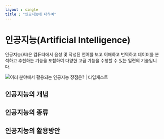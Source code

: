 ```yaml
---
layout : single
title : "인공지능에 대하여"
---
```



# 인공지능(Artificial Intelligence)

인공지능(AI)은 컴퓨터에서 음성 및 작성된 언어를 보고 이해하고 번역하고 데이터를 분석하고 추천하는 기능을 포함하여 다양한 고급 기능을 수행할 수 있는 일련의 기술입니다.

![여러 분야에서 활용되는 인공지능 장점은? | 타입캐스트](https://typecast.ai/kr/learn/wp-content/uploads/2022/12/852-scaled.jpeg)

## 인공지능의 개념

## 인공지능의 종류

## 인공지능의 활용방안
